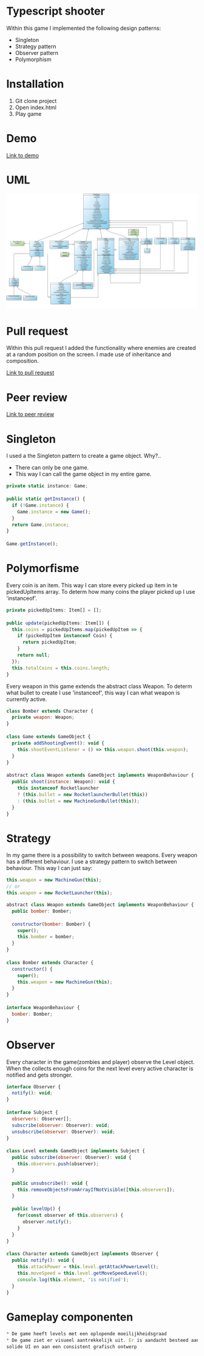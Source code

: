 # Typescript shooter

Within this game I implemented the following design patterns:

- Singleton
- Strategy pattern
- Observer pattern
- Polymorphism

# Installation

1.  Git clone project
2.  Open index.html
3.  Play game

# Demo
[Link to demo](https://musing-saha-22f8b5.netlify.com/docs/ "Take a look!")

# UML
![UML Diagram](./assets/uml-typescript-game.jpg)

# Pull request

Within this pull request I added the functionality where enemies are created at a random position on the screen. I made use of inheritance and composition.

[Link to pull request](https://github.com/Fabiantjoeaon/programmeren-4-game/pull/1 "Take a look!")

# Peer review

[Link to peer review](https://github.com/Fabiantjoeaon/programmeren-4-game/issues/2 "Take a look!")

# Singleton

I used a the Singleton pattern to create a game object. Why?..

- There can only be one game.
- This way I can call the game object in my entire game.

```javascript
private static instance: Game;

public static getInstance() {
  if (!Game.instance) {
    Game.instance = new Game();
  }
  return Game.instance;
}

Game.getInstance();
```

# Polymorfisme
Every coin is an item. This way I can store every picked up item in te pickedUpItems array. To determ how many coins the player picked up I use 'instanceof'.

```javascript
private pickedUpItems: Item[] = [];

public update(pickedUpItems: Item[]) {
  this.coins = pickedUpItems.map(pickedUpItem => {
    if (pickedUpItem instanceof Coin) {
      return pickedUpItem;
    }
    return null;
  });
  this.totalCoins = this.coins.length;
}
```

Every weapon in this game extends the abstract class Weapon. To determ what bullet to create I use 'instanceof', this way I can what weapon is currently active.

```javascript
class Bomber extends Character {
  private weapon: Weapon;
}

class Game extends GameObject {
  private addShootingEvent(): void {
    this.shootEventListener = () => this.weapon.shoot(this.weapon);
  }
}

abstract class Weapon extends GameObject implements WeaponBehaviour {
  public shoot(instance: Weapon): void {
    this instanceof Rocketlauncher
    ? (this.bullet = new RocketlauncherBullet(this))
    : (this.bullet = new MachineGunBullet(this));
  }
}
```

# Strategy
In my game there is a possibility to switch between weapons. Every weapon has a different behaviour. I use a strategy pattern to switch between behaviour. This way I can just say:

```javascript
this.weapon = new MachineGun(this);
// or
this.weapon = new RocketLauncher(this);
```

```javascript
abstract class Weapon extends GameObject implements WeaponBehaviour {
  public bomber: Bomber;

  constructor(bomber: Bomber) {
    super();
    this.bomber = bomber;
  }
}

class Bomber extends Character {
  constructor() {
    super();
    this.weapon = new MachineGun(this);
  }
}

interface WeaponBehaviour {
  bomber: Bomber;
}
```

# Observer
Every character in the game(zombies and player) observe the Level object. When the collects enough coins for the next level every active character is notified and gets stronger.

```javascript
interface Observer {
  notify(): void;
}

interface Subject {
  observers: Observer[];
  subscribe(observer: Observer): void;
  unsubscribe(observer: Observer): void;
}

class Level extends GameObject implements Subject {
  public subscribe(observer: Observer): void {
    this.observers.push(observer);
  }

  public unsubscribe(): void {
    this.removeObjectsFromArrayIfNotVisible([this.observers]);
  }

  public levelUp() {
    for(const observer of this.observers) {
      observer.notify();
    }
  }
}

class Character extends GameObject implements Observer {
  public notify(): void {
    this.attackPower = this.level.getAttackPowerLevel();
    this.moveSpeed = this.level.getMoveSpeedLevel();
    console.log(this.element, 'is notified');
  }
}
```

# Gameplay componenten
```javascript
* De game heeft levels met een oplopende moeilijkheidsgraad
* De game ziet er visueel aantrekkelijk uit. Er is aandacht besteed aan een
solide UI en aan een consistent grafisch ontwerp
```
